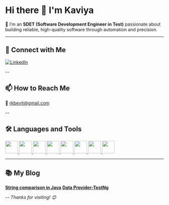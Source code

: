 # Hi there 👋 I'm Kaviya

🎯 I’m an **SDET (Software Development Engineer in Test)** passionate about building reliable, high-quality software through automation and precision.

---

## 🔗 Connect with Me

[![LinkedIn](https://img.shields.io/badge/LinkedIn-blue?style=for-the-badge&logo=linkedin&logoColor=white)](https://www.linkedin.com/in/kaviya-ramalingam-252664292/)

--

## 📫 How to Reach Me

📧 rkbevit@gmail.com 

--

## 🛠️ Languages and Tools

<p align="left">
  <a href="https://www.java.com/" target="_blank">
    <img src="https://cdn.jsdelivr.net/gh/devicons/devicon/icons/java/java-original.svg" height="40" />
  </a>
  <a href="https://www.selenium.dev/" target="_blank">
    <img src="https://cdn.jsdelivr.net/gh/devicons/devicon/icons/selenium/selenium-original.svg" height="40" />
  </a>
  <a href="https://testng.org/doc/" target="_blank">
    <img src="https://cdn.jsdelivr.net/gh/devicons/devicon/icons/testng/testng-original.svg" height="40" />
  </a>
  <a href="https://cucumber.io/" target="_blank">
    <img src="https://cdn.jsdelivr.net/gh/devicons/devicon/icons/cucumber/cucumber-original.svg" height="40" />
  </a>
  <a href="https://maven.apache.org/" target="_blank">
    <img src="https://cdn.jsdelivr.net/gh/devicons/devicon/icons/maven/maven-original.svg" height="40" />
  </a>
  <a href="https://git-scm.com/" target="_blank">
    <img src="https://cdn.jsdelivr.net/gh/devicons/devicon/icons/git/git-original.svg" height="40" />
  </a>
  <a href="https://www.eclipse.org/" target="_blank">
    <img src="https://cdn.jsdelivr.net/gh/devicons/devicon/icons/eclipse/eclipse-original.svg" height="40" />
  </a>
  <a href="https://www.postman.com/" target="_blank">
    <img src="https://cdn.jsdelivr.net/gh/devicons/devicon/icons/postman/postman-original.svg" height="40" />
  </a>
</p>

---
## 📚 My Blog

[**String comparison in Java**](https://www.numpyninjaacademy.com/post/string-comparison-in-java)
[**Data Provider-TestNg**](https://www.numpyninjaacademy.com/post/understanding-testng-data-providers)

--
_Thanks for visiting! 😊_
